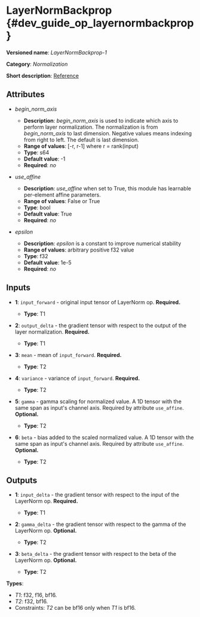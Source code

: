 # LayerNormBackprop {#dev_guide_op_layernormbackprop}

**Versioned name**: *LayerNormBackprop-1*

**Category**: *Normalization*

**Short description**: [Reference](https://arxiv.org/abs/1607.06450)

## Attributes

* *begin_norm_axis*

  * **Description**: *begin_norm_axis* is used to indicate which axis to perform
    layer normalization. The normalization is from *begin_norm_axis* to last
    dimension. Negative values means indexing from right to left. The default is
    last dimension.
  * **Range of values**: [-r, r-1] where r = rank(input)
  * **Type**: s64
  * **Default value**: -1
  * **Required**: *no*

* *use_affine*

  * **Description**: *use_affine* when set to True, this module has learnable
    per-element affine parameters.
  * **Range of values**: False or True
  * **Type**: bool
  * **Default value**: True
  * **Required**: *no*

* *epsilon*

  * **Description**: *epsilon* is a constant to improve numerical stability
  * **Range of values**: arbitrary positive f32 value
  * **Type**: f32
  * **Default value**: 1e-5
  * **Required**: *no*

## Inputs

* **1**: ``input_forward`` - original input tensor of LayerNorm op.
  **Required.**

  * **Type**: T1

* **2**: ``output_delta`` - the gradient tensor with respect to the output of
  the layer normalization. **Required.**

  * **Type**: T1

* **3**: ``mean`` - mean of ``input_forward``. **Required.**

  * **Type**: T2

* **4**: ``variance`` - variance of ``input_forward``. **Required.**

  * **Type**: T2

* **5**: ``gamma`` - gamma scaling for normalized value. A 1D tensor with the
  same span as input's channel axis. Required by attribute ``use_affine``.
  **Optional.**

  * **Type**: T2

* **6**: ``beta`` - bias added to the scaled normalized value. A 1D tensor with
  the same span as input's channel axis. Required by attribute ``use_affine``.
  **Optional.**

  * **Type**: T2

## Outputs

* **1**: ``input_delta`` - the gradient tensor with respect to the input of the
  LayerNorm op. **Required.**

  * **Type**: T1

* **2**: ``gamma_delta`` - the gradient tensor with respect to the gamma of the
  LayerNorm op. **Optional.**

  * **Type**: T2

* **3**: ``beta_delta`` - the gradient tensor with respect to the beta of the
  LayerNorm op. **Optional.**

  * **Type**: T2

**Types**:

* *T1*: f32, f16, bf16.
* *T2*: f32, bf16.
* Constraints: *T2* can be bf16 only when *T1* is bf16.
